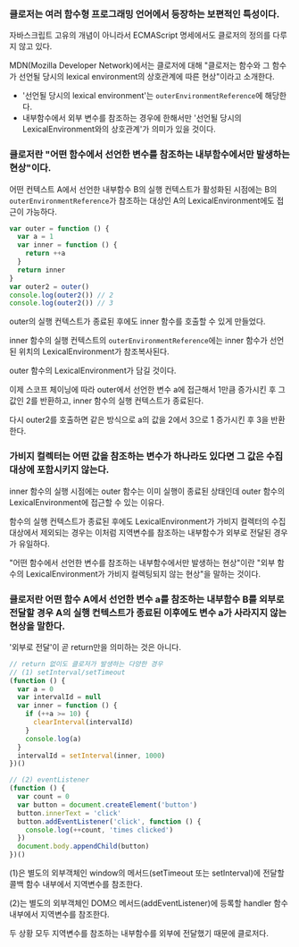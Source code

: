 ### 클로저는 여러 함수형 프로그래밍 언어에서 등장하는 보편적인 특성이다.

자바스크립트 고유의 개념이 아니라서 ECMAScript 명세에서도 클로저의 정의를 다루지 않고 있다.

MDN(Mozilla Developer Network)에서는 클로저에 대해 "클로저는 함수와 그 함수가 선언될 당시의 lexical environment의 상호관계에 따른 현상"이라고 소개한다.

- '선언될 당시의 lexical environment'는 `outerEnvironmentReference`에 해당한다.
- 내부함수에서 외부 변수를 참조하는 경우에 한해서만 '선언될 당시의 LexicalEnvironment와의 상호관계'가 의미가 있을 것이다.
 
### 클로저란 "어떤 함수에서 선언한 변수를 참조하는 내부함수에서만 발생하는 현상"이다.

어떤 컨텍스트 A에서 선언한 내부함수 B의 실행 컨텍스트가 활성화된 시점에는 B의 `outerEnvironmentReference`가 참조하는 대상인 A의 LexicalEnvironment에도 접근이 가능하다.

```javascript
var outer = function () {
  var a = 1
  var inner = function () {
    return ++a
  }
  return inner
}
var outer2 = outer()
console.log(outer2()) // 2
console.log(outer2()) // 3
```

outer의 실행 컨텍스트가 종료된 후에도 inner 함수를 호출할 수 있게 만들었다.

inner 함수의 실행 컨텍스트의 `outerEnvironmentReference`에는 inner 함수가 선언된 위치의 LexicalEnvironment가 참조복사된다.

outer 함수의 LexicalEnvironment가 담길 것이다.

이제 스코프 체이닝에 따라 outer에서 선언한 변수 a에 접근해서 1만큼 증가시킨 후 그 값인 2를 반환하고, inner 함수의 실행 컨텍스트가 종료된다.

다시 outer2를 호출하면 같은 방식으로 a의 값을 2에서 3으로 1 증가시킨 후 3을 반환한다.

### 가비지 컬렉터는 어떤 값을 참조하는 변수가 하나라도 있다면 그 값은 수집 대상에 포함시키지 않는다.

inner 함수의 실행 시점에는 outer 함수는 이미 실행이 종료된 상태인데 outer 함수의 LexicalEnvironment에 접근할 수 있는 이유다.

함수의 실행 컨텍스트가 종료된 후에도 LexicalEnvironment가 가비지 컬렉터의 수집 대상에서 제외되는 경우는 이처럼 지역변수를 참조하는 내부함수가 외부로 전달된 경우가 유일하다.

"어떤 함수에서 선언한 변수를 참조하는 내부함수에서만 발생하는 현상"이란 "외부 함수의 LexicalEnvironment가 가비지 컬렉팅되지 않는 현상"을 말하는 것이다.

### 클로저란 어떤 함수 A에서 선언한 변수 a를 참조하는 내부함수 B를 외부로 전달할 경우 A의 실행 컨텍스트가 종료된 이후에도 변수 a가 사라지지 않는 현상을 말한다.

'외부로 전달'이 곧 return만을 의미하는 것은 아니다.

```javascript
// return 없이도 클로저가 발생하는 다양한 경우
// (1) setInterval/setTimeout
(function () {
  var a = 0
  var intervalId = null
  var inner = function () {
    if (++a >= 10) {
      clearInterval(intervalId)
    }
    console.log(a)
  }
  intervalId = setInterval(inner, 1000)
})()

// (2) eventListener
(function () {
  var count = 0
  var button = document.createElement('button')
  button.innerText = 'click'
  button.addEventListener('click', function () {
    console.log(++count, 'times clicked')
  })
  document.body.appendChild(button)
})()
```

(1)은 별도의 외부객체인 window의 메서드(setTimeout 또는 setInterval)에 전달할 콜백 함수 내부에서 지역변수를 참조한다.

(2)는 별도의 외부객체인 DOM으 메서드(addEventListener)에 등록할 handler 함수 내부에서 지역변수를 참조한다.

두 상황 모두 지역변수를 참조하는 내부함수를 외부에 전달했기 때문에 클로저다.
